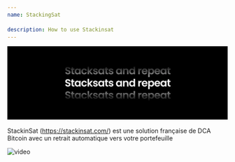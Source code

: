 ```yaml
---
name: StackingSat

description: How to use Stackinsat
---
```


![cover](assets/cover.webp)

StackinSat (https://stackinsat.com/) est une solution française de DCA Bitcoin avec un retrait automatique vers votre portefeuille

![video](https://www.youtube.com/watch?v=mpT3kJDfRVw)
